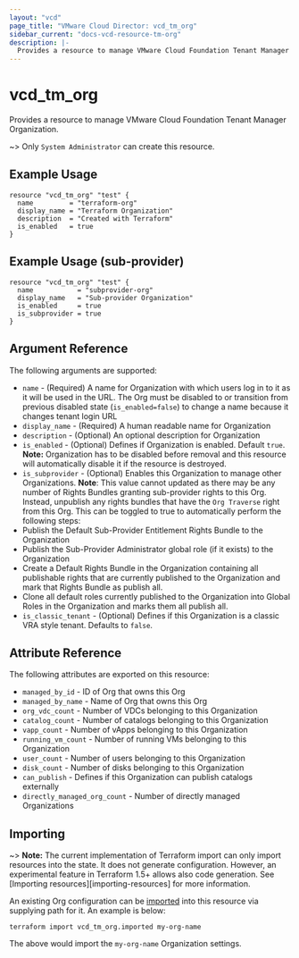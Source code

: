 ```yaml
---
layout: "vcd"
page_title: "VMware Cloud Director: vcd_tm_org"
sidebar_current: "docs-vcd-resource-tm-org"
description: |-
  Provides a resource to manage VMware Cloud Foundation Tenant Manager Organization.
---
```


# vcd\_tm\_org

Provides a resource to manage VMware Cloud Foundation Tenant Manager Organization.

~> Only `System Administrator` can create this resource.

## Example Usage

```hcl
resource "vcd_tm_org" "test" {
  name         = "terraform-org"
  display_name = "Terraform Organization"
  description  = "Created with Terraform"
  is_enabled   = true
}
```
## Example Usage (sub-provider)

```hcl
resource "vcd_tm_org" "test" {
  name           = "subprovider-org"
  display_name   = "Sub-provider Organization"
  is_enabled     = true
  is_subprovider = true
}
```

## Argument Reference

The following arguments are supported:

* `name` - (Required) A name for Organization with which users log in to it as it will be used in
  the URL. The Org must be disabled to or transition from previous disabled state
  (`is_enabled=false`) to change a name because it changes tenant login URL
* `display_name` - (Required) A human readable name for Organization
* `description` - (Optional) An optional description for Organization
* `is_enabled` - (Optional) Defines if Organization is enabled. Default `true`. **Note:**
  Organization has to be disabled before removal and this resource will automatically disable it if
  the resource is destroyed.
* `is_subprovider` - (Optional) Enables this Organization to manage other Organizations. **Note**:
  This value cannot updated as there may be any number of Rights Bundles granting sub-provider rights
  to this Org. Instead, unpublish any rights bundles that have the `Org Traverse` right from this Org.
  This can be toggled to true to automatically perform the following steps:
 * Publish the Default Sub-Provider Entitlement Rights Bundle to the Organization
 * Publish the Sub-Provider Administrator global role (if it exists) to the Organization
 * Create a Default Rights Bundle in the Organization containing all publishable rights that are
   currently published to the Organization and mark that Rights Bundle as publish all.
 * Clone all default roles currently published to the Organization into Global Roles in the
   Organization and marks them all publish all.
* `is_classic_tenant` - (Optional) Defines if this Organization is a classic VRA style tenant. Defaults to `false`.

## Attribute Reference

The following attributes are exported on this resource:

* `managed_by_id` - ID of Org that owns this Org
* `managed_by_name` - Name of Org that owns this Org
* `org_vdc_count` - Number of VDCs belonging to this Organization
* `catalog_count` - Number of catalogs belonging to this Organization
* `vapp_count` - Number of vApps belonging to this Organization
* `running_vm_count` - Number of running VMs belonging to this Organization
* `user_count` - Number of users belonging to this Organization
* `disk_count` - Number of disks belonging to this Organization
* `can_publish` - Defines if this Organization can publish catalogs externally
* `directly_managed_org_count` - Number of directly managed Organizations

## Importing

~> **Note:** The current implementation of Terraform import can only import resources into the
state. It does not generate configuration. However, an experimental feature in Terraform 1.5+ allows
also code generation. See [Importing resources][importing-resources] for more information.

An existing Org configuration can be [imported][docs-import] into this resource via supplying path
for it. An example is below:

[docs-import]: https://www.terraform.io/docs/import/

```
terraform import vcd_tm_org.imported my-org-name
```

The above would import the `my-org-name` Organization settings.